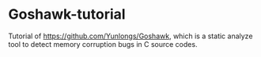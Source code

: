 # Goshawk-tutorial

Tutorial of <https://github.com/Yunlongs/Goshawk>, which is a static analyze tool to detect memory corruption bugs in C source codes.
